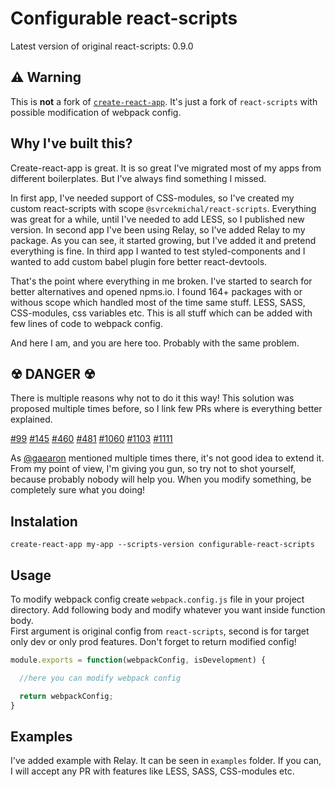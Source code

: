 # Configurable react-scripts
Latest version of original react-scripts: 0.9.0

## ⚠️ Warning

This is **not** a fork of [```create-react-app```](https://github.com/facebookincubator/create-react-app). It's just a fork of ```react-scripts``` with possible modification of webpack config.

## Why I've built this?

Create-react-app is great. It is so great I've migrated most of my apps from different boilerplates. But I've always find something I missed.

In first app, I've needed support of CSS-modules, so I've created my custom react-scripts with scope `@svrcekmichal/react-scripts`. Everything was great for a while, until I've needed to add LESS, so I published new version. In second app I've been using Relay, so I've added Relay to my package. As you can see, it started growing, but I've added it and pretend everything is fine. In third app I wanted to test styled-components and I wanted to add custom babel plugin fore better react-devtools.

That's the point where everything in me broken. I've started to search for better alternatives and opened npms.io. I found 164+ packages with or withous scope which handled most of the time same stuff. LESS, SASS, CSS-modules, css variables etc. This is all stuff which can be added with few lines of code to webpack config.

And here I am, and you are here too. Probably with the same problem.

## ☢ DANGER ☢

There is multiple reasons why not to do it this way! This solution was proposed multiple times before, so I link few PRs where is everything better explained.

[#99](https://github.com/facebookincubator/create-react-app/issues/99)
[#145](https://github.com/facebookincubator/create-react-app/issues/145)
[#460](https://github.com/facebookincubator/create-react-app/issues/460)
[#481](https://github.com/facebookincubator/create-react-app/issues/481)
[#1060](https://github.com/facebookincubator/create-react-app/issues/1060)
[#1103](https://github.com/facebookincubator/create-react-app/issues/1103)
[#1111](https://github.com/facebookincubator/create-react-app/issues/1111)

As [@gaearon](https://github.com/gaearon) mentioned multiple times there, it's not good idea to extend it. From my point of view, I'm giving you gun, so try not to shot yourself, because probably nobody will help you. When you modify something, be completely sure what you doing!

## Instalation

```
create-react-app my-app --scripts-version configurable-react-scripts
```

## Usage 

To modify webpack config create `webpack.config.js` file in your project directory.  Add following body and modify whatever you want inside function body.  
First argument is original config from `react-scripts`, second is for target only dev or only prod features. Don't forget to return modified config!

```js
module.exports = function(webpackConfig, isDevelopment) {

  //here you can modify webpack config

  return webpackConfig;
}
```

## Examples

I've added example with Relay. It can be seen in `examples` folder. If you can, I will accept any PR with features like LESS, SASS, CSS-modules etc.

